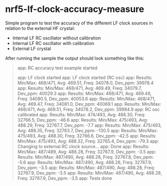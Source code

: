 # nrf5-lf-clock-accuracy-measure

Simple program to test the accuracy of the different LF clock sources in relation to the external HF crystal:
- Internal LF RC oscillator without calibration 
- Internal LF RC oscillator with calibration 
- External LF crystal

After running the sample the output should look something like this:

><info> app: RC accuracy test example started
>
><info> app: LF clock started
><info> app: LF clock started (RC osc)
><info> app: Results: Min/Max: 468/471, Avg: 469.51, Freq: 34078.0, Dev_ppm: 39978.4
><info> app: Results: Min/Max: 468/471, Avg: 469.49, Freq: 34079.7, Dev_ppm: 40029.3
><info> app: Results: Min/Max: 468/471, Avg: 469.48, Freq: 34080.5, Dev_ppm: 40053.6
><info> app: Results: Min/Max: 468/471, Avg: 469.47, Freq: 34081.0, Dev_ppm: 40069.1
><info> app: Results: Min/Max: 468/471, Avg: 469.51, Freq: 34078.2, Dev_ppm: 39984.9
><info> app: RC osc calibrated
><info> app: Results: Min/Max: 474/493, Avg: 488.30, Freq: 32766.5, Dev_ppm: -46.6
><info> app: Results: Min/Max: 475/493, Avg: 488.29, Freq: 32767.7, Dev_ppm: -7.7
><info> app: Results: Min/Max: 475/493, Avg: 488.35, Freq: 32763.7, Dev_ppm: -130.5
><info> app: Results: Min/Max: 475/493, Avg: 488.30, Freq: 32766.6, Dev_ppm: -42.5
><info> app: Results: Min/Max: 475/493, Avg: 488.32, Freq: 32765.4, Dev_ppm: -79.3
><info> app: Changing to external RC clock source...
><info> app: Done
><info> app: Results: Min/Max: 487/489, Avg: 488.28, Freq: 32767.9, Dev_ppm: -3.5
><info> app: Results: Min/Max: 487/490, Avg: 488.28, Freq: 32767.8, Dev_ppm: -5.6
><info> app: Results: Min/Max: 487/490, Avg: 488.28, Freq: 32767.9, Dev_ppm: -3.5
><info> app: Results: Min/Max: 487/490, Avg: 488.28, Freq: 32767.9, Dev_ppm: -3.5
><info> app: Results: Min/Max: 487/490, Avg: 488.28, Freq: 32767.9, Dev_ppm: -3.5
><info> app: Tests done
